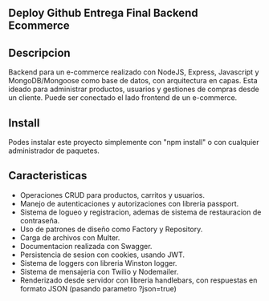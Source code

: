 ## Deploy  Github Entrega Final Backend Ecommerce

<a href="https://github.com/MelGar35/Entrega-Final-Backend-Garcia.git"> </a>

## Descripcion

Backend para un e-commerce realizado con NodeJS, Express, Javascript y MongoDB/Mongoose como base de datos, con arquitectura en capas.
Esta ideado para administrar productos, usuarios y gestiones de compras desde un cliente.
Puede ser conectado el lado frontend de un e-commerce.

## Install 

Podes instalar este proyecto simplemente con "npm install" o con cualquier administrador de paquetes.

## Caracteristicas

  -  Operaciones CRUD para productos, carritos y usuarios.
  -  Manejo de autenticaciones y autorizaciones con libreria passport.
  -  Sistema de logueo y registracion, ademas de sistema de restauracion de contraseña.
  -  Uso de patrones de diseño como Factory y Repository.
  -  Carga de archivos con Multer. 
  -  Documentacion realizada con Swagger.
  -  Persistencia de sesion con cookies, usando JWT.
  -  Sistema de loggers con libreria Winston logger.
  -  Sistema de mensajeria con Twilio y Nodemailer.
  -  Renderizado desde servidor con libreria handlebars, con respuestas en formato JSON (pasando parametro ?json=true)
 
  

